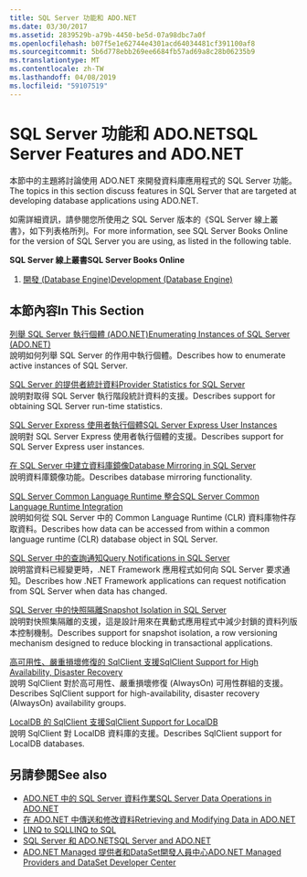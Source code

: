 ```yaml
---
title: SQL Server 功能和 ADO.NET
ms.date: 03/30/2017
ms.assetid: 2839529b-a79b-4450-be5d-07a98dbc7a0f
ms.openlocfilehash: b07f5e1e62744e4301acd64034481cf391100af8
ms.sourcegitcommit: 5b6d778ebb269ee6684fb57ad69a8c28b06235b9
ms.translationtype: MT
ms.contentlocale: zh-TW
ms.lasthandoff: 04/08/2019
ms.locfileid: "59107519"
---
```

# <a name="sql-server-features-and-adonet"></a><span data-ttu-id="57525-102">SQL Server 功能和 ADO.NET</span><span class="sxs-lookup"><span data-stu-id="57525-102">SQL Server Features and ADO.NET</span></span>
<span data-ttu-id="57525-103">本節中的主題將討論使用 ADO.NET 來開發資料庫應用程式的 SQL Server 功能。</span><span class="sxs-lookup"><span data-stu-id="57525-103">The topics in this section discuss features in SQL Server that are targeted at developing database applications using ADO.NET.</span></span>  
  
 <span data-ttu-id="57525-104">如需詳細資訊，請參閱您所使用之 SQL Server 版本的《SQL Server 線上叢書》，如下列表格所列。</span><span class="sxs-lookup"><span data-stu-id="57525-104">For more information, see SQL Server Books Online for the version of SQL Server you are using, as listed in the following table.</span></span>  
  
 **<span data-ttu-id="57525-105">SQL Server 線上叢書</span><span class="sxs-lookup"><span data-stu-id="57525-105">SQL Server Books Online</span></span>**  
  
1.  [<span data-ttu-id="57525-106">開發 (Database Engine)</span><span class="sxs-lookup"><span data-stu-id="57525-106">Development (Database Engine)</span></span>](https://go.microsoft.com/fwlink/?LinkId=115245)  
  
## <a name="in-this-section"></a><span data-ttu-id="57525-107">本節內容</span><span class="sxs-lookup"><span data-stu-id="57525-107">In This Section</span></span>  
 [<span data-ttu-id="57525-108">列舉 SQL Server 執行個體 (ADO.NET)</span><span class="sxs-lookup"><span data-stu-id="57525-108">Enumerating Instances of SQL Server (ADO.NET)</span></span>](../../../../../docs/framework/data/adonet/sql/enumerating-instances-of-sql-server.md)  
 <span data-ttu-id="57525-109">說明如何列舉 SQL Server 的作用中執行個體。</span><span class="sxs-lookup"><span data-stu-id="57525-109">Describes how to enumerate active instances of SQL Server.</span></span>  
  
 [<span data-ttu-id="57525-110">SQL Server 的提供者統計資料</span><span class="sxs-lookup"><span data-stu-id="57525-110">Provider Statistics for SQL Server</span></span>](../../../../../docs/framework/data/adonet/sql/provider-statistics-for-sql-server.md)  
 <span data-ttu-id="57525-111">說明對取得 SQL Server 執行階段統計資料的支援。</span><span class="sxs-lookup"><span data-stu-id="57525-111">Describes support for obtaining SQL Server run-time statistics.</span></span>  
  
 [<span data-ttu-id="57525-112">SQL Server Express 使用者執行個體</span><span class="sxs-lookup"><span data-stu-id="57525-112">SQL Server Express User Instances</span></span>](../../../../../docs/framework/data/adonet/sql/sql-server-express-user-instances.md)  
 <span data-ttu-id="57525-113">說明對 SQL Server Express 使用者執行個體的支援。</span><span class="sxs-lookup"><span data-stu-id="57525-113">Describes support for SQL Server Express user instances.</span></span>  
  
 [<span data-ttu-id="57525-114">在 SQL Server 中建立資料庫鏡像</span><span class="sxs-lookup"><span data-stu-id="57525-114">Database Mirroring in SQL Server</span></span>](../../../../../docs/framework/data/adonet/sql/database-mirroring-in-sql-server.md)  
 <span data-ttu-id="57525-115">說明資料庫鏡像功能。</span><span class="sxs-lookup"><span data-stu-id="57525-115">Describes database mirroring functionality.</span></span>  
  
 [<span data-ttu-id="57525-116">SQL Server Common Language Runtime 整合</span><span class="sxs-lookup"><span data-stu-id="57525-116">SQL Server Common Language Runtime Integration</span></span>](../../../../../docs/framework/data/adonet/sql/sql-server-common-language-runtime-integration.md)  
 <span data-ttu-id="57525-117">說明如何從 SQL Server 中的 Common Language Runtime (CLR) 資料庫物件存取資料。</span><span class="sxs-lookup"><span data-stu-id="57525-117">Describes how data can be accessed from within a common language runtime (CLR) database object in SQL Server.</span></span>  
  
 [<span data-ttu-id="57525-118">SQL Server 中的查詢通知</span><span class="sxs-lookup"><span data-stu-id="57525-118">Query Notifications in SQL Server</span></span>](../../../../../docs/framework/data/adonet/sql/query-notifications-in-sql-server.md)  
 <span data-ttu-id="57525-119">說明當資料已經變更時，.NET Framework 應用程式如何向 SQL Server 要求通知。</span><span class="sxs-lookup"><span data-stu-id="57525-119">Describes how .NET Framework applications can request notification from SQL Server when data has changed.</span></span>  
  
 [<span data-ttu-id="57525-120">SQL Server 中的快照隔離</span><span class="sxs-lookup"><span data-stu-id="57525-120">Snapshot Isolation in SQL Server</span></span>](../../../../../docs/framework/data/adonet/sql/snapshot-isolation-in-sql-server.md)  
 <span data-ttu-id="57525-121">說明對快照集隔離的支援，這是設計用來在異動式應用程式中減少封鎖的資料列版本控制機制。</span><span class="sxs-lookup"><span data-stu-id="57525-121">Describes support for snapshot isolation, a row versioning mechanism designed to reduce blocking in transactional applications.</span></span>  
  
 [<span data-ttu-id="57525-122">高可用性、嚴重損壞修復的 SqlClient 支援</span><span class="sxs-lookup"><span data-stu-id="57525-122">SqlClient Support for High Availability, Disaster Recovery</span></span>](../../../../../docs/framework/data/adonet/sql/sqlclient-support-for-high-availability-disaster-recovery.md)  
 <span data-ttu-id="57525-123">說明 SqlClient 對於高可用性、嚴重損壞修復 (AlwaysOn) 可用性群組的支援。</span><span class="sxs-lookup"><span data-stu-id="57525-123">Describes SqlClient support for high-availability, disaster recovery (AlwaysOn) availability groups.</span></span>  
  
 [<span data-ttu-id="57525-124">LocalDB 的 SqlClient 支援</span><span class="sxs-lookup"><span data-stu-id="57525-124">SqlClient Support for LocalDB</span></span>](../../../../../docs/framework/data/adonet/sql/sqlclient-support-for-localdb.md)  
 <span data-ttu-id="57525-125">說明 SqlClient 對 LocalDB 資料庫的支援。</span><span class="sxs-lookup"><span data-stu-id="57525-125">Describes SqlClient support for LocalDB databases.</span></span>  
  
## <a name="see-also"></a><span data-ttu-id="57525-126">另請參閱</span><span class="sxs-lookup"><span data-stu-id="57525-126">See also</span></span>

- [<span data-ttu-id="57525-127">ADO.NET 中的 SQL Server 資料作業</span><span class="sxs-lookup"><span data-stu-id="57525-127">SQL Server Data Operations in ADO.NET</span></span>](../../../../../docs/framework/data/adonet/sql/sql-server-data-operations.md)
- [<span data-ttu-id="57525-128">在 ADO.NET 中傳送和修改資料</span><span class="sxs-lookup"><span data-stu-id="57525-128">Retrieving and Modifying Data in ADO.NET</span></span>](../../../../../docs/framework/data/adonet/retrieving-and-modifying-data.md)
- [<span data-ttu-id="57525-129">LINQ to SQL</span><span class="sxs-lookup"><span data-stu-id="57525-129">LINQ to SQL</span></span>](../../../../../docs/framework/data/adonet/sql/linq/index.md)
- [<span data-ttu-id="57525-130">SQL Server 和 ADO.NET</span><span class="sxs-lookup"><span data-stu-id="57525-130">SQL Server and ADO.NET</span></span>](../../../../../docs/framework/data/adonet/sql/index.md)
- [<span data-ttu-id="57525-131">ADO.NET Managed 提供者和DataSet開發人員中心</span><span class="sxs-lookup"><span data-stu-id="57525-131">ADO.NET Managed Providers and DataSet Developer Center</span></span>](https://go.microsoft.com/fwlink/?LinkId=217917)
